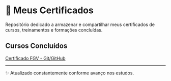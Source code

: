 # 📜 Meus Certificados

Repositório dedicado a armazenar e compartilhar meus certificados de cursos, treinamentos e formações concluídas.

## Cursos Concluídos

[Certificado FGV - Git/GitHub](./Certificado%20FGV%20-%20Git%20GitHub.pdf)


---
✨ Atualizado constantemente conforme avanço nos estudos.

